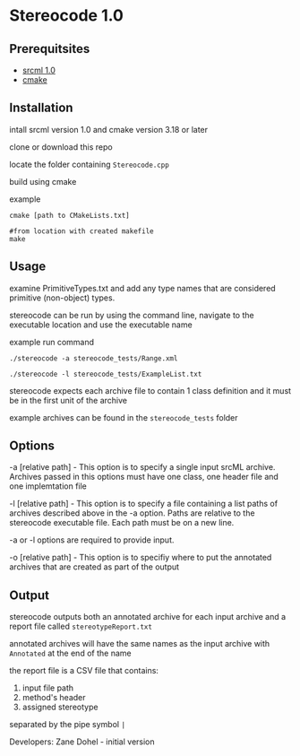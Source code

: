 # Stereocode 1.0

## Prerequitsites
- [srcml 1.0](https://www.srcml.org/)
- [cmake](https://cmake.org/)


## Installation
intall srcml version 1.0 and cmake version 3.18 or later

clone or download this repo

locate the folder containing `Stereocode.cpp` 

build using cmake

example 
```
cmake [path to CMakeLists.txt]

#from location with created makefile
make
```

## Usage

examine PrimitiveTypes.txt and add any type names that are considered primitive (non-object) types.

stereocode can be run by using the command line, navigate to the executable location and use the executable name

example run command
```
./stereocode -a stereocode_tests/Range.xml
```
```
./stereocode -l stereocode_tests/ExampleList.txt
```

stereocode expects each archive file to contain 1 class definition and it must be in the first unit of the archive

example archives can be found in the `stereocode_tests` folder


## Options

-a \[relative path] - This option is to specify a single input srcML archive. Archives passed in this options must have one class, one header file and one implemtation file

-l \[relative path] - This option is to specify a file containing a list paths of archives described above in the -a option. Paths are relative to the stereocode executable file. Each path must be on a new line.

 -a or -l options are required to provide input.

-o \[relative path] - This option is to specifiy where to put the annotated archives that are created as part of the output



## Output

stereocode outputs both an annotated archive for each input archive and a report file called `stereotypeReport.txt`

annotated archives will have the same names as the input archive with `Annotated` at the end of the name

the report file is a CSV file that contains:

1. input file path
2. method's header
3. assigned stereotype

separated by the pipe symbol `|`

Developers:
Zane Dohel - initial version

